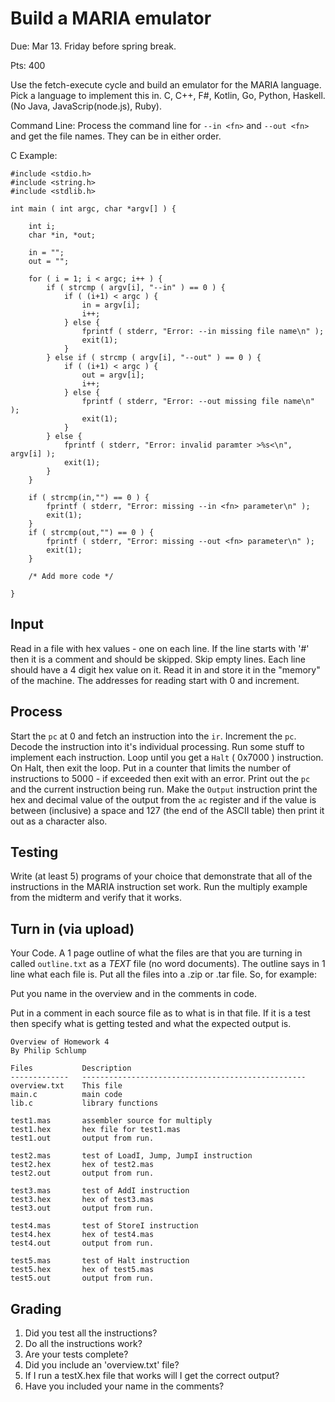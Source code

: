 # Build a MARIA emulator

Due: Mar 13. Friday before spring break.

Pts: 400

Use the fetch-execute cycle and build an emulator for the MARIA language.  Pick a language to
implement this in.  C, C++, F#, Kotlin, Go, Python, Haskell.  (No Java, JavaScrip(node.js), Ruby).

Command Line:  Process the command line for `--in <fn>` and `--out <fn>` and get the file names.
They can be in either order.

C Example:

```
#include <stdio.h>
#include <string.h>
#include <stdlib.h>

int main ( int argc, char *argv[] ) {

	int i;
	char *in, *out;

	in = "";
	out = "";

	for ( i = 1; i < argc; i++ ) {
		if ( strcmp ( argv[i], "--in" ) == 0 ) {
			if ( (i+1) < argc ) {
				in = argv[i];
				i++;
			} else {
				fprintf ( stderr, "Error: --in missing file name\n" );
				exit(1);
			}
		} else if ( strcmp ( argv[i], "--out" ) == 0 ) {
			if ( (i+1) < argc ) {
				out = argv[i];
				i++;
			} else {
				fprintf ( stderr, "Error: --out missing file name\n" );
				exit(1);
			}
		} else {
			fprintf ( stderr, "Error: invalid paramter >%s<\n", argv[i] );
			exit(1);
		}
	}

	if ( strcmp(in,"") == 0 ) {
		fprintf ( stderr, "Error: missing --in <fn> parameter\n" );
		exit(1);
	}
	if ( strcmp(out,"") == 0 ) {
		fprintf ( stderr, "Error: missing --out <fn> parameter\n" );
		exit(1);
	}

	/* Add more code */

}
```

## Input

Read in a file with hex values - one on each line.  If the line starts with '#' then it is a comment and
should be skipped.   Skip empty lines.   Each line should have a 4 digit hex value on it.  Read it in and store
it in the "memory" of the machine.   The addresses for reading start with 0 and increment.

## Process

Start the `pc` at 0 and fetch an instruction into the `ir`.  Increment the `pc`.  Decode
the instruction into it's individual processing.   Run some stuff to implement each instruction.
Loop until you get a `Halt` ( 0x7000 ) instruction.  On Halt, then exit the loop.   Put in a counter
that limits the number of instructions to 5000 - if exceeded then exit with an error.
Print out the `pc` and the current instruction being run.  Make the `Output` instruction print
the hex and decimal value of the output from the `ac` register and if the value is between (inclusive)
a space and 127 (the end of the ASCII table) then print it out as a character also.

## Testing

Write (at least 5) programs of your choice that demonstrate that all of the instructions in the
MARIA instruction set work.  Run the multiply example from the midterm and verify that it works.


## Turn in (via upload)

Your Code.  A 1 page outline of what the files are that you are turning in
called `outline.txt` as a *TEXT* file (no word documents).   The outline says in 1 line what
each file is.  Put all the files into a .zip or .tar file. So, for example:

Put you name in the overview and in the comments in code.

Put in a comment in each source file as to what is in that file.  If it is a test then specify
what is getting tested and what the expected output is.

```
Overview of Homework 4
By Philip Schlump

Files           Description
-------------   --------------------------------------------------
overview.txt	This file
main.c			main code
lib.c			library functions

test1.mas		assembler source for multiply
test1.hex		hex file for test1.mas
test1.out		output from run.

test2.mas		test of LoadI, Jump, JumpI instruction
test2.hex		hex of test2.mas
test2.out		output from run.

test3.mas		test of AddI instruction
test3.hex		hex of test3.mas
test3.out		output from run.

test4.mas		test of StoreI instruction
test4.hex		hex of test4.mas
test4.out		output from run.

test5.mas		test of Halt instruction
test5.hex		hex of test5.mas
test5.out		output from run.
```

## Grading
1. Did you test all the instructions?
2. Do all the instructions work?
3. Are your tests complete?
4. Did you include an 'overview.txt' file?
5. If I run a testX.hex file that works will I get the correct output?
6. Have you included your name in the comments?



